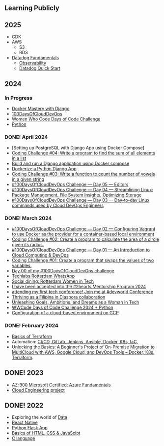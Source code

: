 ## Learning Publicly

## 2025

- CDK
- AWS
  - S3
  - RDS
- [Datadog Fundamentals](https://learn.datadoghq.com/bundles/datadog-fundamentals-certification-learning-path)
  - [Observability](https://learn.datadoghq.com/certificates/9kfbkhnxn2)
  - [Datadog Quick Start](https://learn.datadoghq.com/certificates/wsqks8eyvw)


## 2024 

### In Progress

- [Docker Mastery with Django](https://www.youtube.com/playlist?list=PLOLrQ9Pn6cazCfL7v4CdaykNoWMQymM_C)
- [100DaysOfCloudDevOps](https://github.com/agcdtmr/100DaysOfCloudDevOps)
- [Women Who Code Days of Code Challenge](https://github.com/agcdtmr/wwcode-days-of-code-challenge-2024)
- [Python](https://github.com/agcdtmr/learning-python)

### DONE! April 2024

- [Setting up PostgreSQL with Django App using Docker Compose]
- [Coding Challenge #04: Write a program to find the sum of all elements in a list](https://anj.hashnode.dev/coding-challenge-04-write-a-program-to-find-the-sum-of-all-elements-in-a-list)
- [Build and run a Django application using Docker compose](https://www.linkedin.com/posts/anjcalleja_build-and-run-a-django-application-using-activity-7186377917281521664-Yb_S?utm_source=share&utm_medium=member_desktop)
- [Dockerize a Python Django App](https://www.linkedin.com/posts/anjcalleja_dockerize-a-python-django-app-activity-7186025233554776065-r_Rl?utm_source=share&utm_medium=member_desktop)
- [Coding Challenge #03: Write a function to count the number of vowels in a given string](https://anj.hashnode.dev/coding-challenge-03-write-a-function-to-count-the-number-of-vowels-in-a-given-string)
- [#100DaysOfCloudDevOps Challenge — Day 05 — Editors](https://www.linkedin.com/posts/anjcalleja_newsletter-anj-in-tech-activity-7184128072701386752-wdg6?utm_source=share&utm_medium=member_desktop)
- [#100DaysOfCloudDevOps Challenge — Day 04 — Streamlining Linux: Package Management, File System Insights, Optimizing Storage](https://www.linkedin.com/posts/anjcalleja_100daysofclouddevops-challenge-day-04-activity-7181633098055340032-s09W?utm_source=share&utm_medium=member_desktop)
- [#100DaysOfCloudDevOps Challenge — Day 03 — Day-to-day Linux commands used by Cloud DevOps Engineers](https://www.linkedin.com/posts/anjcalleja_100daysofclouddevops-challenge-day-03-activity-7180935345360797696-iir0?utm_source=share&utm_medium=member_desktop)

### DONE! March 2024

- [#100DaysOfCloudDevOps Challenge — Day 02 — Configuring Vagrant to use Docker as the provider for a container-based local environment](https://www.linkedin.com/posts/anjcalleja_100daysofclouddevops-challenge-day-02-activity-7177990114239770624-UW0a?utm_source=share&utm_medium=member_desktop)
- [Coding Challenge #02: Create a program to calculate the area of a circle given its radius.](https://anj.hashnode.dev/coding-challenge-02-create-a-program-to-calculate-the-area-of-a-circle-given-its-radius)
- [#100DaysOfCloudDevOps Challenge — Day 01 — An Introduction to Cloud Computing & DevOps](https://www.linkedin.com/posts/anjcalleja_100daysofclouddevops-challenge-day-01-activity-7175857784616321024-y7jJ?utm_source=share&utm_medium=member_desktop)
- [Coding Challenge #01: Create a program that swaps the values of two variables.](https://anj.hashnode.dev/coding-challenge-01-create-a-program-that-swaps-the-values-of-two-variables)
- [Day 00 of my #100DaysOfCloudDevOps challenge](https://www.linkedin.com/posts/anjcalleja_100daysofclouddevops-challenge-day-00-activity-7175493193436688384-Ok2n?utm_source=share&utm_medium=member_desktop)
- [Techlabs Rotterdam WhatsApp](https://www.linkedin.com/posts/anjcalleja_staying-closer-to-our-community-of-digital-activity-7172968714953285633-scWs?utm_source=share&utm_medium=member_desktop)
- [Social dining: Rotterdam Women in Tech](https://www.linkedin.com/posts/anjcalleja_social-dining-rotterdam-women-in-tech-di-activity-7172967691903844353-R-9V?utm_source=share&utm_medium=member_desktop)
- [I have been accepted into the #2hearts Mentorship Program 2024](https://www.linkedin.com/posts/anjcalleja_2hearts-europe-2heartsmentorshipprogram-activity-7170790935142846464-bLzl?utm_source=share&utm_medium=member_desktop)
- [attending my first tech conference! Join me at #devworld Conference](https://www.linkedin.com/posts/anjcalleja_devworld-conference-activity-7168186084223348737-lq4M?utm_source=share&utm_medium=member_desktop)
- [Thriving as a Filipina in Diaspora collaboration](https://www.linkedin.com/posts/anjcalleja_yugto-linktree-activity-7163505937092186112-y8iJ?utm_source=share&utm_medium=member_desktop)
- [Unleashing Goals, Ambitions, and Dreams as a Woman in Tech](https://www.linkedin.com/posts/anjcalleja_womensupportingwomen-womenintech-techempowerment-activity-7160954169057562624-KN4A?utm_source=share&utm_medium=member_desktop)
- [WWCode Days of Code Challenge 2024 + Python](https://www.linkedin.com/posts/anjcalleja_github-agcdtmrwwcode-days-of-code-challenge-activity-7161348732716765185-Zo5V?utm_source=share&utm_medium=member_desktop)
- [Configuration of a cloud-based environment on GCP](https://www.linkedin.com/posts/anjcalleja_techproject-gcp-cloud-activity-7163127536321826816-jdzi?utm_source=share&utm_medium=member_desktop)



### DONE! February 2024

- [Basics of Terraform](https://github.com/agcdtmr/learning-terraform)
- Automation: [CI/CD, GitLab, Jenkins, Ansible, Docker, K8s, IaC, ](https://github.com/agcdtmr/automation)
- [Unlocking the Basics: A Beginner's Project of On-Premise Migration to MultiCloud with AWS, Google Cloud, and DevOps Tools – Docker, K8s, Terraform](https://www.linkedin.com/posts/anjcalleja_unlocking-the-basics-a-beginners-project-activity-7160662363644289025-MTLh?utm_source=share&utm_medium=member_desktop).



## DONE! 2023

- [AZ-900 Microsoft Certified: Azure Fundamentals](https://www.credly.com/badges/680b15cd-91ad-4f45-97b1-a9b4809d57b8/linked_in_profile)
- [Cloud Engineering project](https://github.com/techgrounds/techgrounds-anj-dtmr)

## DONE! 2022

- Exploring the world of [Data](https://github.com/agcdtmr/data?tab=readme-ov-file)
- [React Native](https://github.com/agcdtmr/christmas-travel)
- [Python Flask App](https://github.com/agcdtmr/cfg_group_project)
- [Basics of HTML, CSS & JavaScipt](https://github.com/agcdtmr/100hr-project-others)
- [C language](https://github.com/agcdtmr/exploring-c)
